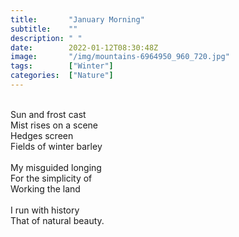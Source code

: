 ```yaml
---
title:       "January Morning"
subtitle:    ""
description: " "
date:        2022-01-12T08:30:48Z
image:       "/img/mountains-6964950_960_720.jpg"
tags:        ["Winter"]
categories:  ["Nature"]
---
```

<br>Sun and frost cast
<br>Mist rises on a scene
<br>Hedges screen
<br>Fields of winter barley
<br>
<br>My misguided longing
<br>For the simplicity of
<br>Working the land
<br>
<br>I run with history
<br>That of natural beauty.